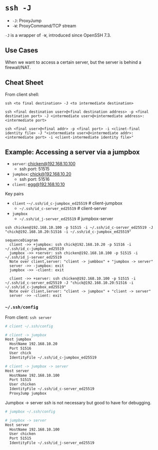 # `ssh -J`

- `-J`: ProxyJump
- `-W`: ProxyCommand/TCP stream

`-J` is a wrapper of `-W`, introduced since OpenSSH 7.3.

## Use Cases

When we want to access a certain server, but the server is behind a firewall/NAT.

## Cheat Sheet

From client shell:

`ssh <to final destination> -J <to intermediate destination>`

`ssh <final destination user>@<final destination address> -p <final destination port> -J <intermediate user>@<intermediate address>:<intermediate port>`

`ssh <final user>@<final addr> -p <final port> -i <clinet-final identity file> -J "<intermediate user>@<intermediate addr>:<intermediate port> -i <client-intermediate identity file>"`

## Example: Accessing a server via a jumpbox

- `server`: chicken@192.168.10.100
  - ssh port: 51515
- `jumpbox`: chick@192.168.10.20
  - ssh port: 51516
- `client`: egg@192.168.10.10

Key pairs

- `client`
  -`~/.ssh/id_c-jumpbox_ed25519` # client-jumpbox
  - `~/.ssh/id_c-server_ed25519` # client-server
- `jumpbox`
  - `~/.ssh/id_j-server_ed25519` # jumpbox-server
 
`ssh chicken@192.168.10.100 -p 51515 -i ~/.ssh/id_c-server_ed25519 -J "chick@192.168.10.20:51516 -i ~/.ssh/id_c-jumpbox_ed25519"`

```mermaid
sequenceDiagram
  client ->> +jumpbox: ssh chick@192.168.10.20 -p 51516 -i ~/.ssh/id_c-jumpbox_ed25519
  jumpbox ->> +server: ssh chicken@192.168.10.100 -p 51515 -i ~/.ssh/id_j-server_ed25519
  Note over client,server: "client -> jumbbox" + "jumpbox -> server"
  server ->> -jumpbox: exit
  jumpbox ->> -client: exit

  client ->> +server: ssh chicken@192.168.10.100 -p 51515 -i ~/.ssh/id_c-server_ed25519 -J "chick@192.168.10.20:51516 -i ~/.ssh/id_c-jumpbox_ed25519"
  Note over client,server: "client -> jumpbox" + "client -> server"
  server ->> -client: exit
```

### `~/.ssh/config`

From client: `ssh server`

```bash
# client ~/.ssh/config

# client -> jumpbox
Host jumpbox
  HostName 192.168.10.20
  Port 51516
  User chick
  IdentityFile ~/.ssh/id_c-jumpbox_ed25519

# client -> jumpbox -> server
Host server
  HostName 192.168.10.100
  Port 51515
  User chicken
  IdentityFile ~/.ssh/id_c-server_ed25519
  ProxyJump jumpbox
```

Jumpbox -> server ssh is not necessary but good to have for debugging.

```bash
# jumpbox ~/.ssh/config

# jumpbox -> server
Host server
  HostName 192.168.10.100
  User chicken
  Port 51515
  IdentityFile ~/.ssh/id_j-server_ed25519
```

